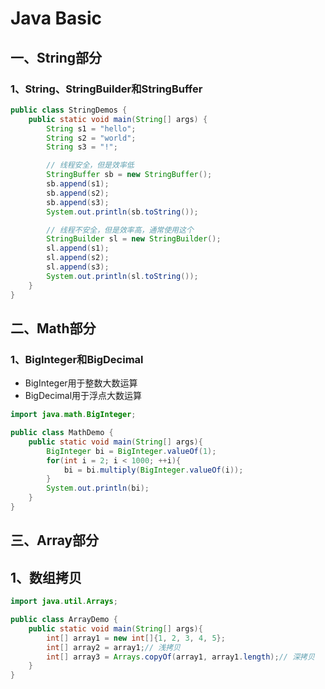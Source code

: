 # Java Basic

## 一、String部分

### 1、String、StringBuilder和StringBuffer

```java
public class StringDemos {
    public static void main(String[] args) {
        String s1 = "hello";
        String s2 = "world";
        String s3 = "!";

        // 线程安全，但是效率低
        StringBuffer sb = new StringBuffer();
        sb.append(s1);
        sb.append(s2);
        sb.append(s3);
        System.out.println(sb.toString());

        // 线程不安全，但是效率高，通常使用这个
        StringBuilder sl = new StringBuilder();
        sl.append(s1);
        sl.append(s2);
        sl.append(s3);
        System.out.println(sl.toString());
    }
}
```

## 二、Math部分

### 1、BigInteger和BigDecimal

* BigInteger用于整数大数运算
* BigDecimal用于浮点大数运算

```java
import java.math.BigInteger;

public class MathDemo {
    public static void main(String[] args){
        BigInteger bi = BigInteger.valueOf(1);
        for(int i = 2; i < 1000; ++i){
            bi = bi.multiply(BigInteger.valueOf(i));
        }
        System.out.println(bi);
    }
}
```

## 三、Array部分

## 1、数组拷贝

```java
import java.util.Arrays;

public class ArrayDemo {
    public static void main(String[] args){
        int[] array1 = new int[]{1, 2, 3, 4, 5};
        int[] array2 = array1;// 浅拷贝
        int[] array3 = Arrays.copyOf(array1, array1.length);// 深拷贝
    }
}
```